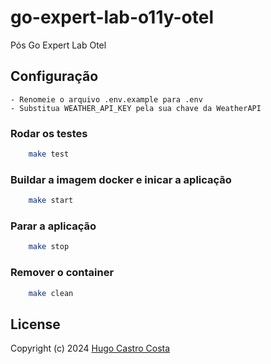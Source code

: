 # go-expert-lab-o11y-otel
Pós Go Expert Lab Otel

## Configuração
```
- Renomeie o arquivo .env.example para .env
- Substitua WEATHER_API_KEY pela sua chave da WeatherAPI 
```

### Rodar os testes
```bash
    make test
```

### Buildar a imagem docker e inicar a aplicação
```bash
    make start
```

### Parar a aplicação
```bash
    make stop
```

### Remover o container
```bash
    make clean
```

## <a name="license"></a> License

Copyright (c) 2024 [Hugo Castro Costa]

[Hugo Castro Costa]: https://github.com/hgtpcastro